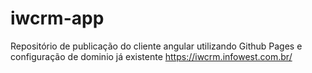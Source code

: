 # iwcrm-app
Repositório de publicação do cliente angular utilizando Github Pages e configuração de dominio já existente 
https://iwcrm.infowest.com.br/


